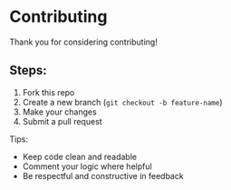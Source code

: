 # Contributing

Thank you for considering contributing!

## Steps:
1. Fork this repo
2. Create a new branch (`git checkout -b feature-name`)
3. Make your changes
4. Submit a pull request

Tips:
- Keep code clean and readable
- Comment your logic where helpful
- Be respectful and constructive in feedback
